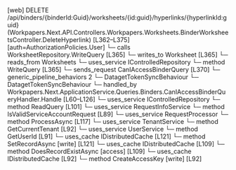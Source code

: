 [web] DELETE /api/binders/{binderId:Guid}/worksheets/{id:guid}/hyperlinks/{hyperlinkId:guid}  (Workpapers.Next.API.Controllers.Workpapers.Worksheets.BinderWorksheetsController.DeleteHyperlink)  [L362–L375] [auth=AuthorizationPolicies.User]
  └─ calls WorksheetRepository.WriteQuery [L365]
  └─ writes_to Worksheet [L365]
    └─ reads_from Worksheets
  └─ uses_service IControlledRepository<Worksheet>
    └─ method WriteQuery [L365]
  └─ sends_request CanIAccessBinderQuery [L370]
    └─ generic_pipeline_behaviors 2
      └─ DatagetTokenSyncBehaviour
      └─ DatagetTokenSyncBehaviour
    └─ handled_by Workpapers.Next.ApplicationService.Queries.Binders.CanIAccessBinderQueryHandler.Handle [L60–L126]
      └─ uses_service IControlledRepository<Binder>
        └─ method ReadQuery [L101]
      └─ uses_service RequestInfoService
        └─ method IsValidServiceAccountRequest [L89]
      └─ uses_service RequestProcessor
        └─ method ProcessAsync [L117]
      └─ uses_service TenantService
        └─ method GetCurrentTenant [L92]
      └─ uses_service UserService
        └─ method GetUserId [L91]
      └─ uses_cache IDistributedCache [L121]
        └─ method SetRecordAsync [write] [L121]
      └─ uses_cache IDistributedCache [L109]
        └─ method DoesRecordExistAsync [access] [L109]
      └─ uses_cache IDistributedCache [L92]
        └─ method CreateAccessKey [write] [L92]

